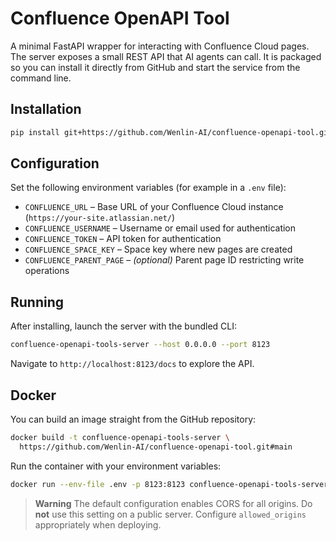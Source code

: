 # Confluence OpenAPI Tool

A minimal FastAPI wrapper for interacting with Confluence Cloud pages. The server exposes a small REST API that AI agents can call. It is packaged so you can install it directly from GitHub and start the service from the command line.

## Installation

```bash
pip install git+https://github.com/Wenlin-AI/confluence-openapi-tool.git
```

## Configuration

Set the following environment variables (for example in a `.env` file):

- `CONFLUENCE_URL` – Base URL of your Confluence Cloud instance (`https://your-site.atlassian.net/`)
- `CONFLUENCE_USERNAME` – Username or email used for authentication
- `CONFLUENCE_TOKEN` – API token for authentication
- `CONFLUENCE_SPACE_KEY` – Space key where new pages are created
- `CONFLUENCE_PARENT_PAGE` – *(optional)* Parent page ID restricting write operations

## Running

After installing, launch the server with the bundled CLI:

```bash
confluence-openapi-tools-server --host 0.0.0.0 --port 8123
```

Navigate to `http://localhost:8123/docs` to explore the API.

## Docker

You can build an image straight from the GitHub repository:

```bash
docker build -t confluence-openapi-tools-server \
  https://github.com/Wenlin-AI/confluence-openapi-tool.git#main
```

Run the container with your environment variables:

```bash
docker run --env-file .env -p 8123:8123 confluence-openapi-tools-server
```

> **Warning**
> The default configuration enables CORS for all origins. Do **not** use this setting on a public server. Configure `allowed_origins` appropriately when deploying.

